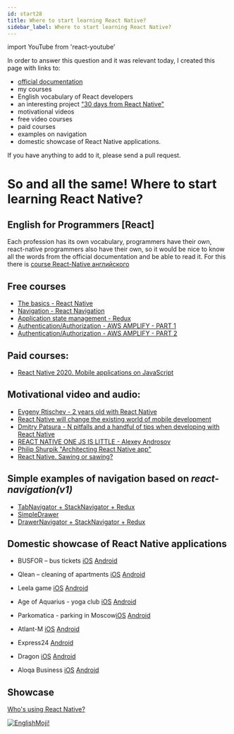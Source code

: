 ```yaml
---
id: start28
title: Where to start learning React Native?
sidebar_label: Where to start learning React Native?
---
```

import YouTube from 'react-youtube'

In order to answer this question and it was relevant today, I created this page with links to:

<YouTube videoId='o8H-jcFtm5Q' />

- [official documentation](https://facebook.github.io/react-native/docs/getting-started.html)
- my courses
- English vocabulary of React developers
- an interesting project ["30 days from React Native"](https://github.com/fangwei716/30-days-of-react-native)
- motivational videos
- free video courses
- paid courses
- examples on navigation
- domestic showcase of React Native applications.

If you have anything to add to it, please send a pull request.

# So and all the same! Where to start learning React Native?

## English for Programmers [React]

Each profession has its own vocabulary, programmers have their own, react-native programmers also have their own, so it would be nice to know all the words from the official documentation and be able to read it. For this there is [course React-Native английского](https://www.memrise.com/course/1450006/react-react-native/)

## Free courses

- [The basics - React Native](https://github.com/react-native-village/react-native-init/tree/master/stargate)
- [Navigation - React Navigation](https://github.com/react-native-village/react-native-init/tree/master/stargate1)
- [Application state management - Redux](https://github.com/react-native-village/react-native-init/tree/master/stargate2)
- [Authentication/Authorization - AWS AMPLIFY - PART 1](https://youtu.be/9uOGS7Pw1fo)
- [Authentication/Authorization - AWS AMPLIFY - PART 2](https://www.youtube.com/watch?v=CM_M5cNLmK4)

## Paid courses:

- [React Native 2020. Mobile applications on JavaScript](https://www.udemy.com/course/react-native-complete-guide/)

## Motivational video and audio:

- [Evgeny Rtischev - 2 years old with React Native](https://youtu.be/t8EkRQn_MVk)
- [React Native will change the existing world of mobile development](https://www.youtube.com/watch?v=Fdi6YcmBVG8&t=9s)
- [Dmitry Patsura - N pitfalls and a handful of tips when developing with React Native](https://youtu.be/qehnKIu30mY)
- [REACT NATIVE ONE JS IS LITTLE - Alexey Androsov](https://www.youtube.com/watch?v=RwTmWpZ0MyA)
- [Philip Shurpik "Architecting React Native app"](https://www.youtube.com/watch?v=3MmwAW1VnGo)
- [React Native. Sawing or sawing?](https://androiddev.apptractor.ru/android-dev-podkast-70/)

## Simple examples of navigation based on _react-navigation(v1)_

- [TabNavigator + StackNavigator + Redux](https://github.com/react-native-village/TabStackNavigatorRedux)
- [SimpleDrawer](https://github.com/react-native-village/SimpleDrawer)
- [DrawerNavigator + StackNavigator + Redux](https://github.com/react-native-village/DrawerStackNavigatorRedux)

## Domestic showcase of React Native applications

- BUSFOR – bus tickets [iOS](https://itunes.apple.com/app/busfor-bilety-na-avtobusy/id1029817513?ls=1&mt=8) [Android](https://play.google.com/store/apps/details?id=com.busfor.Busfor)

- Qlean – cleaning of apartments [iOS](https://itunes.apple.com/app/id1011771034?mt=8) [Android](https://play.google.com/store/apps/details?id=com.qlean.qlean)

- Leela game [iOS](https://itunes.apple.com/ru/app/дхарма/id1296604457?mt=8) [Android](https://play.google.com/store/apps/details?id=com.dharma)

- Age of Aquarius - yoga club [iOS](https://itunes.apple.com/app/id1313316908) [Android](https://play.google.com/store/apps/details?id=com.aquarianage)

- Parkomatica - parking in Moscow[iOS](https://itunes.apple.com/us/app/parkomatica-moscow-parking/id1268850750?mt=8) [Android](https://play.google.com/store/apps/details?id=ru.parkomatica&hl=ru)

- Atlant-M [iOS](https://itunes.apple.com/ru/app/атлант-м/id515931794?mt=8) [Android](https://play.google.com/store/apps/details?id=com.atlantm&hl=ru)

- Express24 [Android](https://play.google.com/store/apps/details?id=com.uznewmax.theflash)

- Dragon [iOS](https://itunes.apple.com/ru/app/%D0%B0%D0%B7%D1%81-%D0%B7%D0%BC%D0%B5%D0%B9%D0%B3%D0%BE%D1%80%D1%8B%D0%BD%D1%8B%D1%87/id1378411298?l=ru&ls=1&mt=8) [Android](https://play.google.com/store/apps/details?id=com.gorynichthedragon.app)

- Aloqa Business [iOS](https://apps.apple.com/ru/app/aloqa-business/id1491490888) [Android](https://play.google.com/store/apps/details?id=uz.aloqa.business&hl=ru)

## Showcase

[Who's using React Native?](https://reactnative.dev/showcase)

[![EnglishMoji!](/img/logo/englishmoji.png)](https://link-to.app/xvh7Ush9kl)
